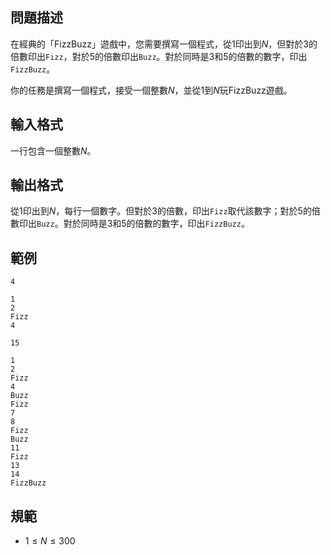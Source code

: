 ## 問題描述

在經典的「FizzBuzz」遊戲中，您需要撰寫一個程式，從$1$印出到$N$，但對於$3$的倍數印出`Fizz`，對於$5$的倍數印出`Buzz`。對於同時是$3$和$5$的倍數的數字，印出`FizzBuzz`。

你的任務是撰寫一個程式，接受一個整數$N$，並從$1$到$N$玩FizzBuzz遊戲。

## 輸入格式

一行包含一個整數$N$。

## 輸出格式

從$1$印出到$N$，每行一個數字。但對於$3$的倍數，印出`Fizz`取代該數字；對於$5$的倍數印出`Buzz`。對於同時是$3$和$5$的倍數的數字，印出`FizzBuzz`。

## 範例

```input1
4
```

```output1
1
2
Fizz
4
```

```input2
15
```

```output2
1
2
Fizz
4
Buzz
Fizz
7
8
Fizz
Buzz
11
Fizz
13
14
FizzBuzz
```

## 規範
- $1 \leq N \leq 300$

